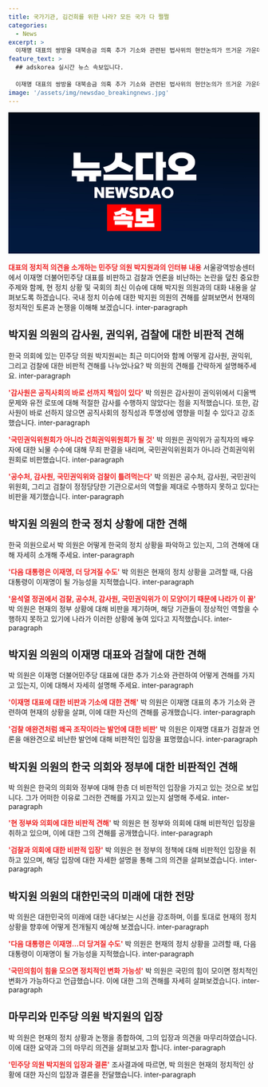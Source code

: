 ```yaml
---
title: 국가기관, 김건희를 위한 나라? 모든 국가 다 쩔쩔
categories:
  - News
excerpt: >
  이재명 대표의 쌍방울 대북송금 의혹 추가 기소와 관련된 법사위의 현안논의가 뜨거운 가운데, 박지원 의원은 감사원의 역할과 국내 정치의 불안정을 지적하며, 대통령 직무와 관련이 없는 물품인데도 대통령 배우자가 받는 것은 문제라고 주장했다. 한편 박 의원은 한동훈 전 비대위원장이 윤석열 대통령과 격려하고 균차있는 경쟁을 통해 민주주의를 강화할 것으로 기대한다고 밝혔다.
feature_text: >
  ## adskorea 실시간 뉴스 속보입니다.

  이재명 대표의 쌍방울 대북송금 의혹 추가 기소와 관련된 법사위의 현안논의가 뜨거운 가운데, 박지원 의원은 감사원의 역할과 국내 정치의 불안정을 지적하며, 대통령 직무와 관련이 없는 물품인데도 대통령 배우자가 받는 것은 문제라고 주장했다. 한편 박 의원은 한동훈 전 비대위원장이 윤석열 대통령과 격려하고 균차있는 경쟁을 통해 민주주의를 강화할 것으로 기대한다고 밝혔다.
image: '/assets/img/newsdao_breakingnews.jpg'
---
```


<p><img src="/assets/img/newsdao_breakingnews.jpg" alt="adskorea 속보" /></p>

<p><b><span style="color: #ee2323;">대표의 정치적 의견을 소개하는 민주당 의원 박지원과의 인터뷰 내용</span></b>
서울광역방송센터에서 이재명 더불어민주당 대표를 비판하고 검찰과 언론을 비난하는 논란을 덮친 중요한 주제와 함께, 현 정치 상황 및 국회의 최신 이슈에 대해 박지원 의원과의 대화 내용을 살펴보도록 하겠습니다. 국내 정치 이슈에 대한 박지원 의원의 견해를 살펴보면서 현재의 정치적인 토론과 논쟁을 이해해 보겠습니다.  inter-paragraph</p>

<h2 data-ke-size="size26">박지원 의원의 감사원, 권익위, 검찰에 대한 비판적 견해</h2>

<p>한국 의회에 있는 민주당 의원 박지원씨는 최근 미디어와 함께 어떻게 감사원, 권익위, 그리고 검찰에 대한 비판적 견해를 나누었나요? 박 의원의 견해를 간략하게 설명해주세요.    inter-paragraph</p>

<p data-ke-size="size16"></p>

<p><b><span style="color: #ee2323;">'감사원은 공직사회의 바로 선까지 책임이 있다'</span></b>
박 의원은 감사원이 권익위에서 디올백 문제와 유전 로또에 대해 적절한 감사를 수행하지 않았다는 점을 지적했습니다. 또한, 감사원이 바로 선하지 않으면 공직사회의 정직성과 투명성에 영향을 미칠 수 있다고 강조했습니다.    inter-paragraph</p>

<p data-ke-size="size16"></p>

<p><b><span style="color: #ee2323;">'국민권익위원회가 아니라 건희권익위원회가 될 것'</span></b>
박 의원은 권익위가 공직자의 배우자에 대한 뇌물 수수에 대해 무죄 판결을 내리며, 국민권익위원회가 아니라 건희권익위원회로 비판했습니다. inter-paragraph</p>

<p data-ke-size="size16"></p>

<p><b><span style="color: #ee2323;">'공수처, 감사원, 국민권익위와 검찰이 틀려먹는다'</span></b>
박 의원은 공수처, 감사원, 국민권익위원회, 그리고 검찰이 정정당당한 기관으로서의 역할을 제대로 수행하지 못하고 있다는 비판을 제기했습니다.  inter-paragraph</p>

<h2 data-ke-size="size26">박지원 의원의 한국 정치 상황에 대한 견해</h2>

<p>한국 의원으로서 박 의원은 어떻게 한국의 정치 상황을 파악하고 있는지, 그의 견해에 대해 자세히 소개해 주세요.  inter-paragraph</p>

<p data-ke-size="size16"></p>

<p><b><span style="color: #ee2323;">'다음 대통령은 이재명, 더 당겨질 수도'</span></b>
박 의원은 현재의 정치 상황을 고려할 때, 다음 대통령이 이재명이 될 가능성을 지적했습니다. inter-paragraph</p>

<p data-ke-size="size16"></p>

<p><b><span style="color: #ee2323;">'윤석열 정권에서 검찰, 공수처, 감사원, 국민권익위가 이 모양이기 때문에 나라가 이 꼴'</span></b>
박 의원은 현재의 정부 상황에 대해 비판을 제기하며, 해당 기관들이 정상적인 역할을 수행하지 못하고 있기에 나라가 이러한 상황에 놓여 있다고 지적했습니다.  inter-paragraph</p>

<h2 data-ke-size="size26">박지원 의원의 이재명 대표와 검찰에 대한 견해</h2>

<p>박 의원은 이재명 더불어민주당 대표에 대한 추가 기소와 관련하여 어떻게 견해를 가지고 있는지, 이에 대해서 자세히 설명해 주세요.    inter-paragraph</p>

<p data-ke-size="size16"></p>

<p><b><span style="color: #ee2323;">'이재명 대표에 대한 비판과 기소에 대한 견해'</span></b>
박 의원은 이재명 대표의 추가 기소와 관련하여 현재의 상황을 살펴, 이에 대한 자신의 견해를 공개했습니다. inter-paragraph</p>

<p data-ke-size="size16"></p>

<p><b><span style="color: #ee2323;">'검찰 애완견처럼 왜곡 조작이라는 발언에 대한 비판'</span></b>
박 의원은 이재명 대표가 검찰과 언론을 애완견으로 비난한 발언에 대해 비판적인 입장을 표명했습니다. inter-paragraph</p>

<h2 data-ke-size="size26">박지원 의원의 한국 의회와 정부에 대한 비판적인 견해</h2>

<p>박 의원은 한국의 의회와 정부에 대해 한층 더 비판적인 입장을 가지고 있는 것으로 보입니다. 그가 어떠한 이유로 그러한 견해를 가지고 있는지 설명해 주세요. inter-paragraph</p>

<p data-ke-size="size16"></p>

<p><b><span style="color: #ee2323;">'현 정부와 의회에 대한 비판적 견해'</span></b>
박 의원은 현 정부와 의회에 대해 비판적인 입장을 취하고 있으며, 이에 대한 그의 견해를 공개했습니다.   inter-paragraph</p>

<p data-ke-size="size16"></p>

<p><b><span style="color: #ee2323;">'검찰과 의회에 대한 비판적 입장'</span></b>
박 의원은 현 정부의 정책에 대해 비판적인 입장을 취하고 있으며, 해당 입장에 대한 자세한 설명을 통해 그의 의견을 살펴보겠습니다.   inter-paragraph</p>

<h2 data-ke-size="size26">박지원 의원의 대한민국의 미래에 대한 전망</h2>

<p>박 의원은 대한민국의 미래에 대한 내다보는 시선을 강조하며, 이를 토대로 현재의 정치상황을 향후에 어떻게 전개될지 예상해 보겠습니다.  inter-paragraph</p>

<p data-ke-size="size16"></p>

<p><b><span style="color: #ee2323;">'다음 대통령은 이재명…더 당겨질 수도'</span></b>
박 의원은 현재의 정치 상황을 고려할 때, 다음 대통령이 이재명이 될 가능성을 지적했습니다. inter-paragraph</p>

<p data-ke-size="size16"></p>

<p><b><span style="color: #ee2323;">'국민의힘이 힘을 모으면 정치적인 변화 가능성'</span></b>
박 의원은 국민의 힘이 모이면 정치적인 변화가 가능하다고 언급했습니다. 이에 대한 그의 견해를 자세히 살펴보겠습니다.   inter-paragraph</p>

<h2 data-ke-size="size26">마무리와 민주당 의원 박지원의 입장</h2>

<p>박 의원은 현재의 정치 상황과 논쟁을 종합하여, 그의 입장과 의견을 마무리하였습니다. 이에 대한 요약과 그의 마무리 의견을 살펴보고자 합니다. inter-paragraph</p>

<p data-ke-size="size16"></p>

<p><b><span style="color: #ee2323;">'민주당 의원 박지원의 입장과 결론'</span></b>
조사결과에 따르면, 박 의원은 현재의 정치적인 상황에 대한 자신의 입장과 결론을 전달했습니다.    inter-paragraph</p>

